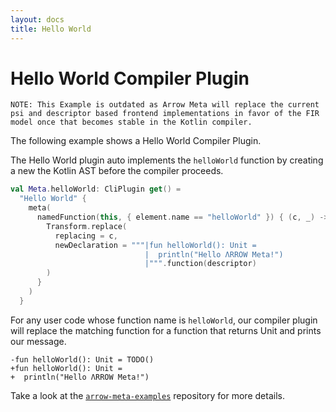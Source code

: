 ```yaml
---
layout: docs
title: Hello World
---
```


# Hello World Compiler Plugin
```
NOTE: This Example is outdated as Arrow Meta will replace the current psi and descriptor based frontend implementations in favor of the FIR model once that becomes stable in the Kotlin compiler.
```

The following example shows a Hello World Compiler Plugin.

The Hello World plugin auto implements the `helloWorld` function by creating a new the Kotlin AST before the compiler proceeds.

```kotlin
val Meta.helloWorld: CliPlugin get() =
  "Hello World" {
    meta(
      namedFunction(this, { element.name == "helloWorld" }) { (c, _) ->  // <-- namedFunction(...) {...}
        Transform.replace(
          replacing = c,
          newDeclaration = """|fun helloWorld(): Unit =
                              |  println("Hello ΛRROW Meta!")
                              |""".function(descriptor)
        )
      }
    )
  }
```

For any user code whose function name is `helloWorld`, our compiler plugin will replace the matching function for a
function that returns Unit and prints our message.

```kotlin:diff
-fun helloWorld(): Unit = TODO()
+fun helloWorld(): Unit =
+  println("Hello ΛRROW Meta!")
```

Take a look at the [`arrow-meta-examples`](https://github.com/arrow-kt/arrow-meta-examples) repository for more details.
